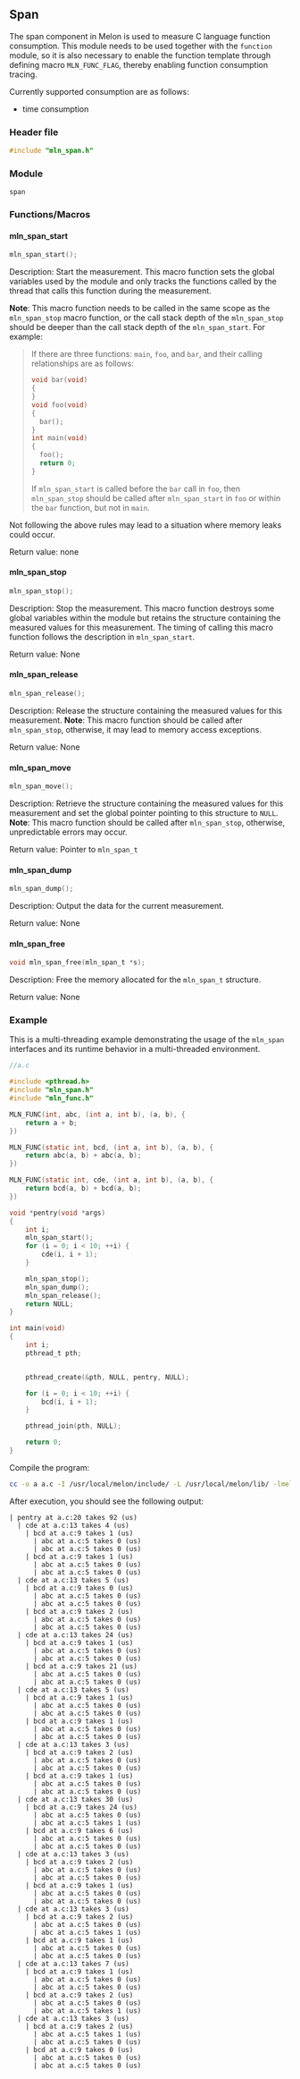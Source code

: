## Span



The span component in Melon is used to measure C language function consumption. This module needs to be used together with the `function` module, so it is also necessary to enable the function template through defining macro `MLN_FUNC_FLAG`, thereby enabling function consumption tracing.

Currently supported consumption are as follows:

- time consumption



### Header file

```c
#include "mln_span.h"
```



### Module

`span`



### Functions/Macros



#### mln_span_start

```c
mln_span_start();
```

Description: Start the measurement. This macro function sets the global variables used by the module and only tracks the functions called by the thread that calls this function during the measurement.

**Note**: This macro function needs to be called in the same scope as the `mln_span_stop` macro function, or the call stack depth of the `mln_span_stop` should be deeper than the call stack depth of the `mln_span_start`. For example:

> If there are three functions: `main`, `foo`, and `bar`, and their calling relationships are as follows:
>
> ```c
> void bar(void)
> {
> }
> void foo(void)
> {
>   bar();
> }
> int main(void)
> {
>   foo();
>   return 0;
> }
> ```
>
> If `mln_span_start` is called before the `bar` call in `foo`, then `mln_span_stop` should be called after `mln_span_start` in `foo` or within the `bar` function, but not in `main`.

Not following the above rules may lead to a situation where memory leaks could occur.

Return value: none



#### mln_span_stop

```c
mln_span_stop();
```

Description: Stop the measurement. This macro function destroys some global variables within the module but retains the structure containing the measured values for this measurement. The timing of calling this macro function follows the description in `mln_span_start`.

Return value: None



#### mln_span_release

```c
mln_span_release();
```

Description: Release the structure containing the measured values for this measurement. **Note**: This macro function should be called after `mln_span_stop`, otherwise, it may lead to memory access exceptions.

Return value: None



#### mln_span_move

```c
mln_span_move();
```

Description: Retrieve the structure containing the measured values for this measurement and set the global pointer pointing to this structure to `NULL`. **Note**: This macro function should be called after `mln_span_stop`, otherwise, unpredictable errors may occur.

Return value: Pointer to `mln_span_t`



#### mln_span_dump

```c
mln_span_dump();
```

Description: Output the data for the current measurement.

Return value: None



#### mln_span_free

```c
void mln_span_free(mln_span_t *s);
```

Description: Free the memory allocated for the `mln_span_t` structure.

Return value: None



### Example

This is a multi-threading example demonstrating the usage of the `mln_span` interfaces and its runtime behavior in a multi-threaded environment.

```c
//a.c

#include <pthread.h>
#include "mln_span.h"
#include "mln_func.h"

MLN_FUNC(int, abc, (int a, int b), (a, b), {
    return a + b;
})

MLN_FUNC(static int, bcd, (int a, int b), (a, b), {
    return abc(a, b) + abc(a, b);
})

MLN_FUNC(static int, cde, (int a, int b), (a, b), {
    return bcd(a, b) + bcd(a, b);
})

void *pentry(void *args)
{
    int i;
    mln_span_start();
    for (i = 0; i < 10; ++i) {
        cde(i, i + 1);
    }

    mln_span_stop();
    mln_span_dump();
    mln_span_release();
    return NULL;
}

int main(void)
{
    int i;
    pthread_t pth;


    pthread_create(&pth, NULL, pentry, NULL);

    for (i = 0; i < 10; ++i) {
        bcd(i, i + 1);
    }

    pthread_join(pth, NULL);

    return 0;
}
```

Compile the program:

```bash
cc -o a a.c -I /usr/local/melon/include/ -L /usr/local/melon/lib/ -lmelon -DMLN_FUNC_FLAG -lpthread
```

After execution, you should see the following output:

```
| pentry at a.c:20 takes 92 (us)
  | cde at a.c:13 takes 4 (us)
    | bcd at a.c:9 takes 1 (us)
      | abc at a.c:5 takes 0 (us)
      | abc at a.c:5 takes 0 (us)
    | bcd at a.c:9 takes 1 (us)
      | abc at a.c:5 takes 0 (us)
      | abc at a.c:5 takes 0 (us)
  | cde at a.c:13 takes 5 (us)
    | bcd at a.c:9 takes 0 (us)
      | abc at a.c:5 takes 0 (us)
      | abc at a.c:5 takes 0 (us)
    | bcd at a.c:9 takes 2 (us)
      | abc at a.c:5 takes 0 (us)
      | abc at a.c:5 takes 0 (us)
  | cde at a.c:13 takes 24 (us)
    | bcd at a.c:9 takes 1 (us)
      | abc at a.c:5 takes 0 (us)
      | abc at a.c:5 takes 0 (us)
    | bcd at a.c:9 takes 21 (us)
      | abc at a.c:5 takes 0 (us)
      | abc at a.c:5 takes 0 (us)
  | cde at a.c:13 takes 5 (us)
    | bcd at a.c:9 takes 1 (us)
      | abc at a.c:5 takes 0 (us)
      | abc at a.c:5 takes 0 (us)
    | bcd at a.c:9 takes 1 (us)
      | abc at a.c:5 takes 0 (us)
      | abc at a.c:5 takes 0 (us)
  | cde at a.c:13 takes 3 (us)
    | bcd at a.c:9 takes 2 (us)
      | abc at a.c:5 takes 0 (us)
      | abc at a.c:5 takes 0 (us)
    | bcd at a.c:9 takes 1 (us)
      | abc at a.c:5 takes 0 (us)
      | abc at a.c:5 takes 0 (us)
  | cde at a.c:13 takes 30 (us)
    | bcd at a.c:9 takes 24 (us)
      | abc at a.c:5 takes 0 (us)
      | abc at a.c:5 takes 1 (us)
    | bcd at a.c:9 takes 6 (us)
      | abc at a.c:5 takes 0 (us)
      | abc at a.c:5 takes 0 (us)
  | cde at a.c:13 takes 3 (us)
    | bcd at a.c:9 takes 2 (us)
      | abc at a.c:5 takes 0 (us)
      | abc at a.c:5 takes 0 (us)
    | bcd at a.c:9 takes 1 (us)
      | abc at a.c:5 takes 0 (us)
      | abc at a.c:5 takes 0 (us)
  | cde at a.c:13 takes 3 (us)
    | bcd at a.c:9 takes 2 (us)
      | abc at a.c:5 takes 0 (us)
      | abc at a.c:5 takes 1 (us)
    | bcd at a.c:9 takes 1 (us)
      | abc at a.c:5 takes 0 (us)
      | abc at a.c:5 takes 0 (us)
  | cde at a.c:13 takes 7 (us)
    | bcd at a.c:9 takes 1 (us)
      | abc at a.c:5 takes 0 (us)
      | abc at a.c:5 takes 0 (us)
    | bcd at a.c:9 takes 2 (us)
      | abc at a.c:5 takes 0 (us)
      | abc at a.c:5 takes 1 (us)
  | cde at a.c:13 takes 3 (us)
    | bcd at a.c:9 takes 2 (us)
      | abc at a.c:5 takes 1 (us)
      | abc at a.c:5 takes 0 (us)
    | bcd at a.c:9 takes 0 (us)
      | abc at a.c:5 takes 0 (us)
      | abc at a.c:5 takes 0 (us)
```


